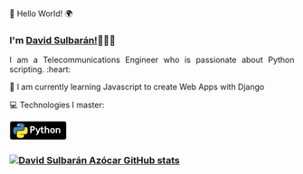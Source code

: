 <!DOCTYPE html>
<html>
<head>
  <link rel=stylesheet href="css/style.css" type="text/css">

  <meta charset="utf-8">
  <title>David Sulbarán</title>
</head>
<body>
<div align="justify">
<p class="p1"> 👋 Hello World! 🌍</p>
<h3> I'm <a href="https://sulasoft.com">David Sulbarán!</a>👨🏻‍💻</h3>
<p class="p1">I am a Telecommunications Engineer who is passionate about Python scripting. :heart: </p>

<p class="p2"> 🌱 I am currently learning Javascript to create Web Apps with Django </p>

<p class="p2"> 💻 Technologies I master: </p>

<a href="https://sulasoft.com"> <img src="img/python.png" width="20%"></a>  


</div>
</body>
</html>


### [![David Sulbarán Azócar GitHub stats](https://github-readme-stats.vercel.app/api?username=sulasoft&show_icons=true&title_color=fff&icon_color=79ff97&text_color=9f9f9f&bg_color=151515)](https://github.com/sulasoft/)